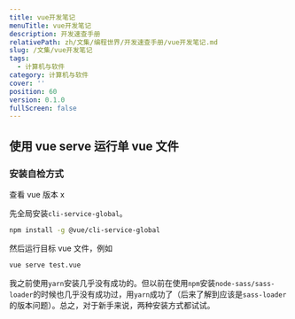 ```yaml
---
title: vue开发笔记
menuTitle: vue开发笔记
description: 开发速查手册
relativePath: zh/文集/编程世界/开发速查手册/vue开发笔记.md
slug: /文集/vue开发笔记
tags:
  - 计算机与软件
category: 计算机与软件
cover: ''
position: 60
version: 0.1.0
fullScreen: false
---
```


## 使用 vue serve 运行单 vue 文件

### 安装自检方式

查看 vue 版本 x

先全局安装`cli-service-global`。

```bash
npm install -g @vue/cli-service-global
```

然后运行目标 vue 文件，例如

```bash
vue serve test.vue
```

<tip> 我之前使用`yarn`安装几乎没有成功的。但以前在使用`npm`安装`node-sass/sass-loader`的时候也几乎没有成功过，用`yarn`成功了（后来了解到应该是`sass-loader`的版本问题）。总之，对于新手来说，两种安装方式都试试。 </tip>
